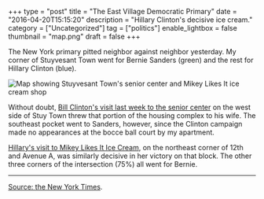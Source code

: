 +++
type = "post"
title = "The East Village Democratic Primary"
date = "2016-04-20T15:15:20"
description = "Hillary Clinton's decisive ice cream."
category = ["Uncategorized"]
tag = ["politics"]
enable_lightbox = false
thumbnail = "map.png"
draft = false
+++

<p>The New York primary pitted neighbor against neighbor yesterday. My corner of Stuyvesant Town went for Bernie Sanders (green) and the rest for Hillary Clinton (blue).</p>
<p><img alt="Map showing Stuyvesant Town's senior center and Mikey Likes It ice cream shop" src="map.png" /></p>
<p>Without doubt, <a href="https://town-village.com/2016/04/12/former-president-clinton-visits-stuy-town/">Bill Clinton's visit last week to the senior center</a> on the west side of Stuy Town threw that portion of the housing complex to his wife. The southeast pocket went to Sanders, however, since the Clinton campaign made no appearances at the bocce ball court by my apartment.</p>
<p><a href="http://www.eater.com/2016/4/18/11455030/hillary-clinton-mikey-likes-it-ice-cream">Hillary's visit to Mikey Likes It Ice Cream</a>, on the northeast corner of 12th and Avenue A, was similarly decisive in her victory on that block. The other three corners of the intersection (75%) all went for Bernie.</p>
<hr />
<p><a href="http://www.nytimes.com/interactive/2016/04/19/us/elections/new-york-city-democratic-primary-results.html">Source: the New York Times</a>.</p>
